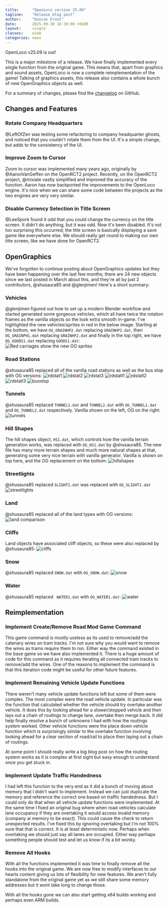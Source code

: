 ```yaml
---
title:      "OpenLoco version 25.09"
tagline:    "Release blog post"
author:     "Duncan Frost"
date:       2025-09-30 16:30:00 +0100
layout:     single
classes:    wide
categories: news
---
```


OpenLoco v25.09 is out!

This is a major milestone of a release. We have finally implemented every single function from the original game.
This means that, apart from graphics and sound assets, OpenLoco is now a complete reimplementation of the game!
Talking of graphics assets, this release also contains a whole bunch of new OpenGraphics objects as well.

For a summary of changes, please find the
[changelog](https://github.com/OpenLoco/OpenLoco/releases/tag/v25.09) on GitHub.

## Changes and Features

### Rotate Company Headquarters

@LeftOfZen was testing some refactoring to company headquarter ghosts, and noticed that you couldn't
rotate them from the UI. It's a simple change, but adds to the consistency of the UI.

### Improve Zoom to Cursor

Zoom to cursor was implemented many years ago, originally by @AaronVanGeffen on the OpenRCT2 project.
Recently, on the OpenRCT2 project, @mixiate vastly simplified and improved the accuracy of the
function. Aaron has now backported the improvements to the OpenLoco engine. It's nice when we can
share some code between the projects as the two engines are very very similar.

### Disable Currency Selection in Title Screen

@LeeSpork found it odd that you could change the currency on the title screen. It didn't do
anything, but it was odd. Now it's been disabled. It's not too surprising this occurred; the title
screen is basically displaying a save game like everywhere else. We should really get round to
making our own title screen, like we have done for OpenRCT2.

## OpenGraphics

We've forgotten to continue posting about OpenGraphics updates but they have been happening over the last few months; there are 24 new objects since we last posted in March about this, and they're all by just 2 contributors, @shusaura85 and @glenjimen! Here's a short summary:

### Vehicles
@glenjimen figured out how to set up a modern Blender workflow and started generated some gorgeous vehicles, which all have twice the rotation frames as the vanilla objects so the look extra smooth in-game. I've highlighted the new vehicles/sprites in red in the below image. Starting at the bottom, we have `OG_GRAINHP2.dat` replacing `GRAINHP2.dat`, then `OG_GRAINPH1.dat` replacing `GRAINHP2.dat` and finally in the top right, we have `OG_GOODS1.dat` replacing `GOODS1.dat`:
![Red carriages show the new OG sprites](/assets/img/25.09/trains.png)

### Road Stations
@shusaura85 replaced all of the vanilla road stations as well as the bus stop with OG versions:
![rdstat1](/assets/img/25.09/rdstat1.png)
![rdstat2](/assets/img/25.09/rdstat2.png)
![rdstat3](/assets/img/25.09/rdstat3.png)
![rdstatl1](/assets/img/25.09/rdstatl1.png)
![rdstatl2](/assets/img/25.09/rdstatl2.png)
![rdstatl3](/assets/img/25.09/rdstatl3.png)
![busstop](/assets/img/25.09/busstop.png)

### Tunnels
@shusaura85 replaced `TUNNEL1.dat` and `TUNNEL2.dat` with `OG_TUNNEL1.dat` and `OG_TUNNEL2.dat` respectively. Vanilla shown on the left, OG on the right:
![tunnels](/assets/img/25.09/tunnels.png)

### Hill Shapes
The hill shapes object, `HS1.dat`, which controls how the vanilla terrain generation works, was replaced with `OG_HS1.dat` by @shusaura85. The new file has many more terrain shapes and much more natural shapes at that, generating some very nice terrain with vanilla generator. Vanilla is shown on top here, and the OG replacement on the bottom:
![hillshapes](/assets/img/25.09/hillshapes.png)

### Streetlights
@shusaura85 replaced `SLIGHT1.dat` was replaced with `OG_SLIGHT1.dat`
![streetlights](/assets/img/25.09/streetlights.png)

### Land
@shusaura85 replaced all of the land types with OG versions:
![land comparison](/assets/img/25.09/land.png)

### Cliffs
Land objects have associated cliff objects, so these were also replaced by @shusaura85:
![cliffs](/assets/img/25.09/cliffs.png)

### Snow
@shusaura85 replaced `SNOW.dat` with `OG_SNOW.dat`:
![snow](/assets/img/25.09/snow.png)

### Water
@shusaura85 replaced ` WATER1.dat` with `OG_WATER1.dat`:
![water](/assets/img/25.09/water.png)

## Reimplementation

### Implement Create/Remove Road Mod Game Command

This game command is mostly useless as its used to remove/add the catenary wires on tram tracks.
I'm not sure why you would want to remove the wires as trams require them to run. Either way the
command existed in the base game so we have also implemented it. There is a huge amount of code
for this command as it requires iterating all connected tram tracks to remove/add the wires. One
of the reasons to implement the command is that this iteration code might be useful for other
future features.

### Implement Remaining Vehicle Update Functions

There weren't many vehicle update functions left but some of them were complex. The most complex
were the road vehicle update. In particular was the function that calculated whether the vehicle
should try overtake another vehicle. It does this by looking ahead for a slower/stopped vehicle
and then lays out a chain of routings to change lane, overtake then merge back. It did help finally
resolve a bunch of unknowns I had with how the routings system worked. Other vehicle functions were
the place down vehicle function which is surprisingly similar to the overtake function involving
looking ahead for a clear section of road/rail to place then laying out a chain of routings.

At some point I should really write a big blog post on how the routing system works as it is complex
at first sight but easy enough to understand once you get stuck in.

### Implement Update Traffic Handedness

I had left this function to the very end as it did a bunch of moving about memory that I didn't
want to implement. Instead we can just duplicate the memory and reference the correct one based
on traffic handedness. But I could only do that when all vehicle update functions were implemented.
At the same time I fixed an original bug where when road vehicles calculate lane occupancy if they
are overtaking it would access invalid memory (company ai memory to be exact). This could cause the
check to return unexpected results. I've fixed this by ignoring overtaking but I'm not 100% sure
that that is correct. It is at least deterministic now. Perhaps when overtaking we should just say
all lanes are occupied. Either way perhaps something people should test and let us know if its a
bit wonky.

### Remove All Hooks

With all the functions implemented it was time to finally remove all the hooks into the original
game. We are now free to modify interfaces to our hearts content giving us lots of flexibility for
new features. We aren't fully standalone from the original game yet as we still share some memory
addresses but it wont take long to change those.

With all the hooks gone we can also start getting x64 builds working and perhaps even ARM builds.

